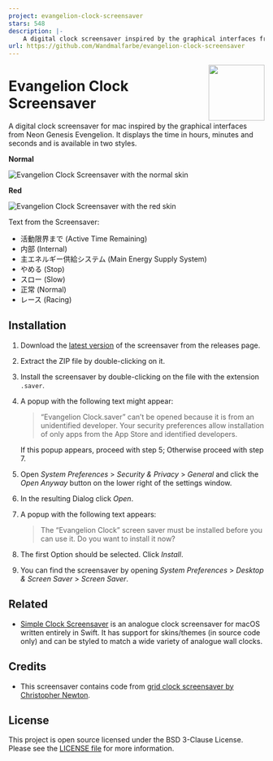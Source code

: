 ```yaml
---
project: evangelion-clock-screensaver
stars: 548
description: |-
    A digital clock screensaver inspired by the graphical interfaces from Neon Genesis Evengelion.
url: https://github.com/Wandmalfarbe/evangelion-clock-screensaver
---
```


<img src="icon.png" align="right" height="110"/>

# Evangelion Clock Screensaver

A digital clock screensaver for mac inspired by the graphical interfaces from Neon Genesis Evengelion. It displays the time in hours, minutes and seconds and is available in two styles.

**Normal**

![Evangelion Clock Screensaver with the normal skin](images/evangelion-clock-normal.png)

**Red**

![Evangelion Clock Screensaver with the red skin](images/evangelion-clock-red.png)

Text from the Screensaver:

- 活動限界まで (Active Time Remaining)
- 内部 (Internal)
- 主エネルギー供給システム (Main Energy Supply System)
- やめる (Stop)
- スロー (Slow)
- 正常 (Normal)
- レース (Racing)

## Installation

1. Download the [latest version](https://github.com/Wandmalfarbe/evangelion-clock-screensaver/releases/latest) of the screensaver from the releases page.
2. Extract the ZIP file by double-clicking on it.
3. Install the screensaver by double-clicking on the file with the extension `.saver`.
4. A popup with the following text might appear:

    > “Evangelion Clock.saver” can’t be opened because it is from an unidentified developer.
    > Your security preferences allow installation of only apps from the App Store and identified developers.

    If this popup appears, proceed with step 5; Otherwise proceed with step 7.
5. Open *System Preferences* > *Security & Privacy* > *General* and click the *Open Anyway* button on the lower right of the settings window.
6. In the resulting Dialog click *Open*.
7. A popup with the following text appears:

    > The “Evangelion Clock” screen saver must be installed before you can use it. Do you want to install it now?
8. The first Option should be selected. Click *Install*.
9. You can find the screensaver by opening *System Preferences* > *Desktop & Screen Saver* > *Screen Saver*.

## Related

- [Simple Clock Screensaver](https://github.com/Wandmalfarbe/Simple-Clock-Screensaver) is an analogue clock screensaver for macOS written entirely in Swift. It has support for skins/themes (in source code only) and can be styled to match a wide variety of analogue wall clocks.

## Credits

- This screensaver contains code from [grid clock screensaver by Christopher Newton](https://github.com/chrstphrknwtn/grid-clock-screensaver).

## License

This project is open source licensed under the BSD 3-Clause License. Please see the [LICENSE file](LICENSE) for more information.

